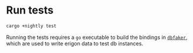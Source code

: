 # Run tests
```bash
cargo +nightly test
```

Running the tests requires a `go` executable to build the bindings in [`dbfaker`](./dbfaker), which are used to write erigon data to test db instances.
